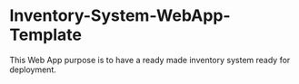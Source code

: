 # Inventory-System-WebApp-Template
This Web App purpose is to have a ready made inventory system ready for deployment.
